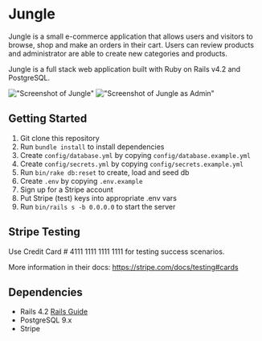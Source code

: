 # Jungle

Jungle is a small e-commerce application that allows users and visitors to browse, shop and make an orders in their cart. Users can review products and administrator are able to create new categories and products.

Jungle is a full stack web application built with Ruby on Rails v4.2 and PostgreSQL.

!["Screenshot of Jungle"](https://github.com/eddycheong/jungle-rails/blob/master/docs/jungle.gif)
!["Screenshot of Jungle as Admin"](https://github.com/eddycheong/jungle-rails/blob/master/docs/admin.gif)

## Getting Started

1. Git clone this repository
2. Run `bundle install` to install dependencies
3. Create `config/database.yml` by copying `config/database.example.yml`
4. Create `config/secrets.yml` by copying `config/secrets.example.yml`
5. Run `bin/rake db:reset` to create, load and seed db
4. Create `.env` by copying `.env.example`
7. Sign up for a Stripe account
8. Put Stripe (test) keys into appropriate .env vars
9. Run `bin/rails s -b 0.0.0.0` to start the server

## Stripe Testing

Use Credit Card # 4111 1111 1111 1111 for testing success scenarios.

More information in their docs: <https://stripe.com/docs/testing#cards>

## Dependencies

* Rails 4.2 [Rails Guide](http://guides.rubyonrails.org/v4.2/)
* PostgreSQL 9.x
* Stripe
